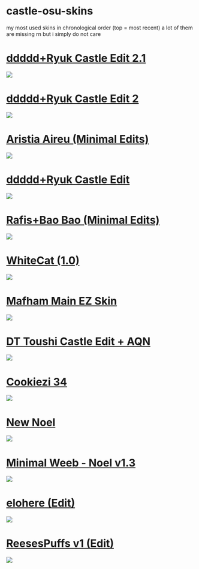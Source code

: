 # castle-osu-skins
my most used skins in chronological order (top = most recent)
a lot of them are missing rn but i simply do not care

# [ddddd+Ryuk Castle Edit 2.1](https://castle.s-ul.eu/ZDgBJ0DV)
![](https://i.imgur.com/JszLvgO.png)

# [ddddd+Ryuk Castle Edit 2](https://castle.s-ul.eu/KUqLs5PU)
![](https://i.imgur.com/MaeywU0.png)

# [Aristia Aireu (Minimal Edits)](https://castle.s-ul.eu/83mhymgq)
![](https://i.imgur.com/mNm91xN.png)

# [ddddd+Ryuk Castle Edit](https://castle.s-ul.eu/Dt0SUWNL)
![](https://i.imgur.com/4tjShiA.png)

# [Rafis+Bao Bao (Minimal Edits)](https://castle.s-ul.eu/pIS13axG)
![](https://i.imgur.com/P4kUK3h.png)

# [WhiteCat (1.0)](https://skins.osuck.net/index.php?newsid=1107)
![](https://skins.osuck.net/uploads/posts/2019-11/1573897221_3.jpg)

# [Mafham Main EZ Skin](https://puu.sh/uIS9Z/d80f3e4c2c.osk)
![](https://i.imgur.com/roDjEcm.png)

# [DT Toushi Castle Edit + AQN](https://castle.s-ul.eu/MFA2LVvT)
![](https://i.imgur.com/EvMvhOU.png)

# [Cookiezi 34](https://circle-people.com/wp-content/Skins/Cookiezi/Cookiezi%2034%202018-09-09.osk)
![](https://i.imgur.com/SlfVHF3.png)

# [New Noel](https://btmc.live/newnoel)
![](https://i.imgur.com/goRVw39.png)

# [Minimal Weeb - Noel v1.3](https://puu.sh/tbLbw/ba62b2d037.osk)
![](https://i.imgur.com/DPI8VVf.png)

# [elohere (Edit)](https://castle.s-ul.eu/OKvIedeB)
![](https://i.imgur.com/s8DjaYM.png)

# [ReesesPuffs v1 (Edit)](https://castle.s-ul.eu/jseetpAx)
![](https://i.imgur.com/xbxNXVD.png)
